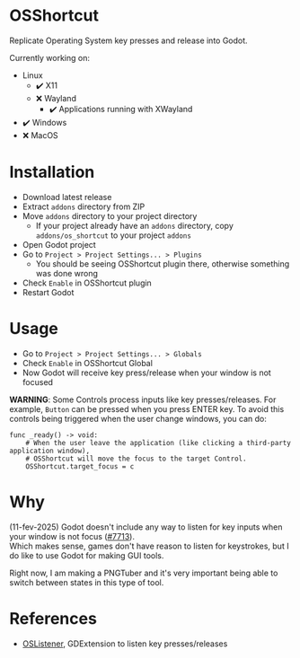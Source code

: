 # OSShortcut
Replicate Operating System key presses and release into Godot.

Currently working on:  
- Linux
	- ✔️ X11
	- ❌ Wayland
		- ✔️ Applications running with XWayland
- ✔️ Windows
- ❌ MacOS

# Installation
- Download latest release
- Extract `addons` directory from ZIP
- Move `addons` directory to your project directory
  - If your project already have an `addons` directory, copy `addons/os_shortcut` to your project `addons`
- Open Godot project
- Go to `Project > Project Settings... > Plugins`
  - You should be seeing OSShortcut plugin there, otherwise something was done wrong
- Check `Enable` in OSShortcut plugin
- Restart Godot

# Usage
- Go to `Project > Project Settings... > Globals`
- Check `Enable` in OSShortcut Global
- Now Godot will receive key press/release when your window is not focused

**WARNING**: Some Controls process inputs like key presses/releases. For example, `Button` can be pressed when you press ENTER key. To avoid this controls being triggered when the user change windows, you can do:  

```gdscript
func _ready() -> void:
    # When the user leave the application (like clicking a third-party application window),
    # OSShortcut will move the focus to the target Control.
    OSShortcut.target_focus = c
```

# Why
(11-fev-2025) Godot doesn't include any way to listen for key inputs when your window is not focus ([#7713](https://github.com/godotengine/godot-proposals/issues/7713)).  
Which makes sense, games don't have reason to listen for keystrokes, but I do like to use Godot for making GUI tools.  

Right now, I am making a PNGTuber and it's very important being able to switch between states in this type of tool.  

# References
- [OSListener](https://github.com/thiagola92/os-listener), GDExtension to listen key presses/releases
